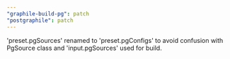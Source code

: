 ```yaml
---
"graphile-build-pg": patch
"postgraphile": patch
---
```


'preset.pgSources' renamed to 'preset.pgConfigs' to avoid confusion with
PgSource class and 'input.pgSources' used for build.
